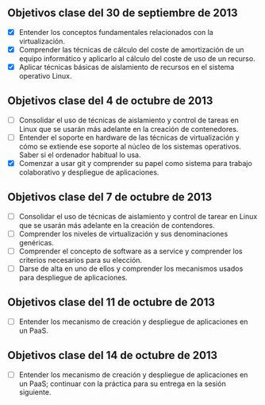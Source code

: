 Objetivos clase del 30 de septiembre de 2013
--------------------------------------------
- [x] Entender los conceptos fundamentales relacionados con la virtualización.
- [x] Comprender las técnicas de cálculo del coste de amortización de un equipo informático y aplicarlo al cálculo del coste de uso de un recurso.
- [x] Aplicar técnicas básicas de aislamiento de recursos en el sistema operativo Linux.

Objetivos clase del 4 de octubre de 2013
----------------------------------------
- [ ] Consolidar el uso de técnicas de aislamiento y control de tareas en Linux que se usarán más adelante en la creación de contenedores.
- [ ] Entender el soporte en hardware de las técnicas de virtualización y cómo se extiende ese soporte al núcleo de los sistemas operativos. Saber si el ordenador habitual lo usa.
- [x] Comenzar a usar git y comprender su papel como sistema para trabajo colaborativo y despliegue de aplicaciones.

Objetivos clase del 7 de octubre de 2013
----------------------------------------
- [ ] Consolidar el uso de técnicas de aislamiento y control de tarear en Linux que se usarán más adelante en la creación de contendores.
- [ ] Comprender los niveles de virtualización y sus denominaciones genéricas.
- [ ] Comprender el concepto de software as a service y comprender los criterios necesarios para su elección.
- [ ] Darse de alta en uno de ellos y comprender los mecanismos usados para despliegue de aplicaciones.

Objetivos clase del 11 de octubre de 2013
-----------------------------------------
- [ ] Entender los mecanismo de creación y despliegue de aplicaciones en un PaaS.

Objetivos clase del 14 de octubre de 2013
-----------------------------------------
- [ ] Entender los mecanismo de creación y despliegue de aplicaciones en un PaaS; continuar con la práctica para su entrega en la sesión siguiente.
